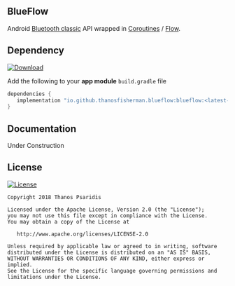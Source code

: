 BlueFlow
-----------
Android [Bluetooth classic](https://developer.android.com/guide/topics/connectivity/bluetooth) API wrapped in [Coroutines](https://github.com/Kotlin/kotlinx.coroutines) / [Flow](https://github.com/Kotlin/kotlinx.coroutines/blob/master/kotlinx-coroutines-core/common/src/flow/Flow.kt).

Dependency
------------
[![Download](https://api.bintray.com/packages/thanosfisherman/maven/blueflow/images/download.svg)](https://bintray.com/thanosfisherman/maven/blueflow/_latestVersion)

Add the following to your **app module** `build.gradle` file

```groovy
dependencies {
   implementation "io.github.thanosfisherman.blueflow:blueflow:<latest-version-number-here>"
}
```
Documentation
--------------

Under Construction

License
-------
[![License](https://img.shields.io/badge/license-Apache%202-4EB1BA.svg?style=flat-square)](https://www.apache.org/licenses/LICENSE-2.0.html)

    Copyright 2018 Thanos Psaridis

    Licensed under the Apache License, Version 2.0 (the "License");
    you may not use this file except in compliance with the License.
    You may obtain a copy of the License at

       http://www.apache.org/licenses/LICENSE-2.0

    Unless required by applicable law or agreed to in writing, software
    distributed under the License is distributed on an "AS IS" BASIS,
    WITHOUT WARRANTIES OR CONDITIONS OF ANY KIND, either express or implied.
    See the License for the specific language governing permissions and
    limitations under the License.

